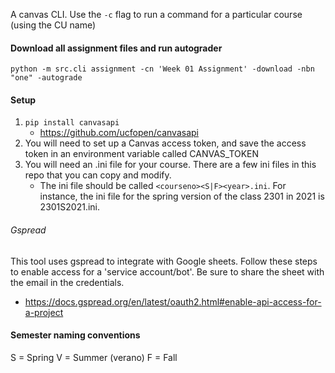A canvas CLI. Use the `-c` flag to run a command for a particular course (using the CU name)


#### Download all assignment files and run autograder

`python -m src.cli assignment -cn 'Week 01 Assignment' -download -nbn "one" -autograde`

#### Setup 

1. `pip install canvasapi`
    - https://github.com/ucfopen/canvasapi
2. You will need to set up a Canvas access token, and save the access token in an environment variable called CANVAS_TOKEN
3. You will need an .ini file for your course. There are a few ini files in this repo that you can copy and modify.
    - The ini file should be called `<courseno><S|F><year>.ini`. For instance, the ini file for the spring version of the class 2301 in 2021 is 2301S2021.ini.

###### Gspread

This tool uses gspread to integrate with Google sheets. Follow these steps to enable access for a 'service account/bot'. Be sure to share the sheet with the email in the credentials. 
- https://docs.gspread.org/en/latest/oauth2.html#enable-api-access-for-a-project 

#### Semester naming conventions

S = Spring 
V = Summer (verano)
F = Fall

